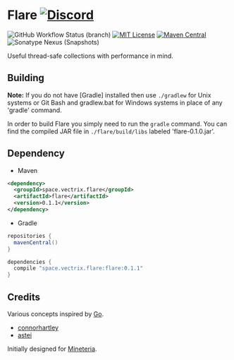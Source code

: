 Flare [![Discord](https://img.shields.io/discord/819522977586348052?style=for-the-badge)](https://discord.gg/rYpaxPFQrj)
=====
![GitHub Workflow Status (branch)](https://img.shields.io/github/workflow/status/vectrix-space/flare/build/main)
[![MIT License](https://img.shields.io/badge/license-MIT-blue)](license.txt)
[![Maven Central](https://img.shields.io/maven-central/v/space.vectrix.flare/flare?label=stable)](https://search.maven.org/search?q=g:space.vectrix.flare%20AND%20a:flare*)
![Sonatype Nexus (Snapshots)](https://img.shields.io/nexus/s/space.vectrix.flare/flare?label=dev&server=https%3A%2F%2Fs01.oss.sonatype.org)

Useful thread-safe collections with performance in mind.

## Building
__Note:__ If you do not have [Gradle] installed then use `./gradlew` for Unix systems or Git Bash and gradlew.bat for Windows systems in place of any 'gradle' command.

In order to build Flare you simply need to run the `gradle` command. You can find the compiled JAR file in `./flare/build/libs` labeled 'flare-0.1.0.jar'.

## Dependency

* Maven
```xml
<dependency>
  <groupId>space.vectrix.flare</groupId>
  <artifactId>flare</artifactId>
  <version>0.1.1</version>
</dependency>
```

* Gradle
```groovy
repositories {
  mavenCentral()
}

dependencies {
  compile "space.vectrix.flare:flare:0.1.1"
}
```

## Credits

Various concepts inspired by [Go].

- [connorhartley]
- [astei]

Initially designed for [Mineteria](https://mineteria.com/).

[Go]: https://golang.org/

[connorhartley]: https://github.com/connorhartley
[astei]: https://github.com/astei
